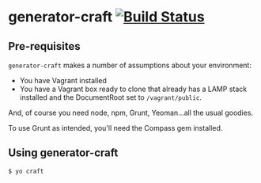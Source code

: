 # generator-craft [![Build Status](https://secure.travis-ci.org/ktbartholomew/generator-craftcms.png?branch=master)](https://travis-ci.org/ktbartholomew/generator-craft)

## Pre-requisites

`generator-craft` makes a number of assumptions about your environment:

* You have Vagrant installed
* You have a Vagrant box ready to clone that already has a LAMP stack installed and the DocumentRoot set to `/vagrant/public`.

And, of course you need node, npm, Grunt, Yeoman...all the usual goodies.

To use Grunt as intended, you'll need the Compass gem installed.

## Using generator-craft

```
$ yo craft
```
